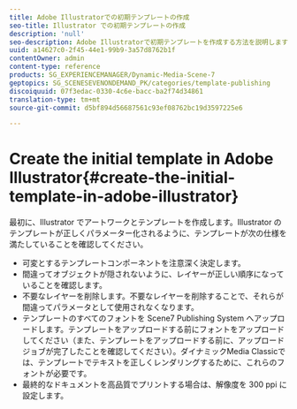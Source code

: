 ```yaml
---
title: Adobe Illustratorでの初期テンプレートの作成
seo-title: Illustrator での初期テンプレートの作成
description: 'null'
seo-description: Adobe Illustratorで初期テンプレートを作成する方法を説明します。
uuid: a14627c0-2f45-44e1-99b9-3a57d8762b1f
contentOwner: admin
content-type: reference
products: SG_EXPERIENCEMANAGER/Dynamic-Media-Scene-7
geptopics: SG_SCENESEVENONDEMAND_PK/categories/template-publishing
discoiquuid: 07f3edac-0330-4c6e-bacc-ba2f74d34861
translation-type: tm+mt
source-git-commit: d5bf894d56687561c93ef08762bc19d3597225e6

---
```



# Create the initial template in Adobe Illustrator{#create-the-initial-template-in-adobe-illustrator}

最初に、Illustrator でアートワークとテンプレートを作成します。Illustrator のテンプレートが正しくパラメーター化されるように、テンプレートが次の仕様を満たしていることを確認してください。

* 可変とするテンプレートコンポーネントを注意深く決定します。
* 間違ってオブジェクトが隠されないように、レイヤーが正しい順序になっていることを確認します。
* 不要なレイヤーを削除します。不要なレイヤーを削除することで、それらが間違ってパラメータとして使用されなくなります。
* テンプレートのすべてのフォントを Scene7 Publishing System へアップロードします。テンプレートをアップロードする前にフォントをアップロードしてください（また、テンプレートをアップロードする前に、アップロードジョブが完了したことを確認してください）。ダイナミックMedia Classicでは、テンプレートでテキストを正しくレンダリングするために、これらのフォントが必要です。
* 最終的なドキュメントを高品質でプリントする場合は、解像度を 300 ppi に設定します。

